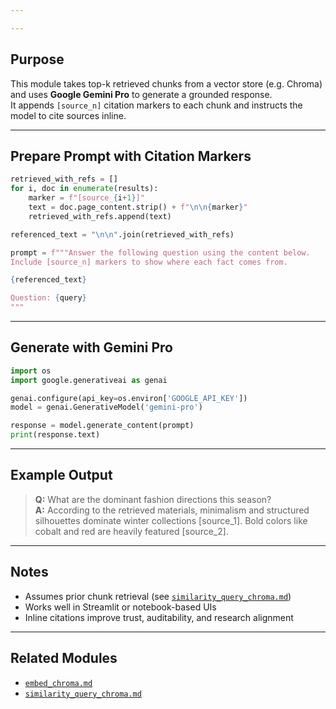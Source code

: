 ```yaml
---

---
```


## Purpose

This module takes top-k retrieved chunks from a vector store (e.g. Chroma) and uses **Google Gemini Pro** to generate a grounded response.  
It appends `[source_n]` citation markers to each chunk and instructs the model to cite sources inline.

---

## Prepare Prompt with Citation Markers

```python
retrieved_with_refs = []
for i, doc in enumerate(results):
    marker = f"[source_{i+1}]"
    text = doc.page_content.strip() + f"\n\n{marker}"
    retrieved_with_refs.append(text)

referenced_text = "\n\n".join(retrieved_with_refs)

prompt = f"""Answer the following question using the content below.
Include [source_n] markers to show where each fact comes from.

{referenced_text}

Question: {query}
"""
```

---

## Generate with Gemini Pro

```python
import os
import google.generativeai as genai

genai.configure(api_key=os.environ['GOOGLE_API_KEY'])
model = genai.GenerativeModel('gemini-pro')

response = model.generate_content(prompt)
print(response.text)
```

---

## Example Output

> **Q:** What are the dominant fashion directions this season?  
> **A:** According to the retrieved materials, minimalism and structured silhouettes dominate winter collections [source_1]. Bold colors like cobalt and red are heavily featured [source_2].

---

## Notes

- Assumes prior chunk retrieval (see [`similarity_query_chroma.md`](../retrieval/similarity_query_chroma.md))
- Works well in Streamlit or notebook-based UIs
- Inline citations improve trust, auditability, and research alignment

---

## Related Modules

- [`embed_chroma.md`](../embeddings/embed_chroma.md)
- [`similarity_query_chroma.md`](../retrieval/similarity_query_chroma.md)
